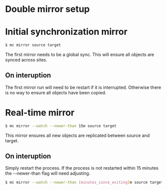 # Double mirror setup

# Initial synchronization mirror
```bash
$ mc mirror source target
```
The first mirror needs to be a global sync. 
This will ensure all objects are synced across sites.

## On interuption
The first mirror run will need to be restart if it is interrupted.
Otherwise there is no way to ensure all objects have been copied.

# Real-time mirror
```bash
$ mc mirror --watch --newer-than 15m source target
```
This mirror ensures all new objects are replicated between source and target. 

## On interuption
Simply restart the process. 
If the process is not restarted within 15 minutes the --newer-than flag will need adjusting.
```bash
$ mc mirror --watch --newer-than [minutes_since_exiting]m source target
```
